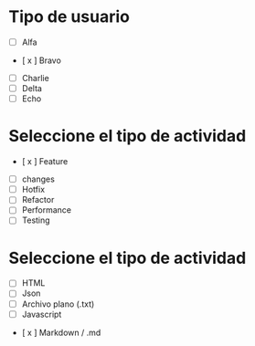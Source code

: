# Tipo de usuario
- [ ] Alfa
- [ x ] Bravo 
- [ ] Charlie
- [ ] Delta
- [ ] Echo

# Seleccione el tipo de actividad
- [ x ] Feature
- [ ] changes
- [ ] Hotfix
- [ ] Refactor
- [ ] Performance
- [ ] Testing

# Seleccione el tipo de actividad
- [ ] HTML
- [ ] Json
- [ ] Archivo plano (.txt)
- [ ] Javascript
- [ x ] Markdown / .md
